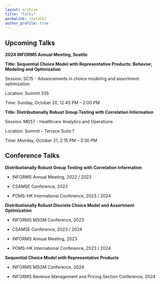 ```yaml
---
layout: archive
title: "Talks"
permalink: /mytalk/
author_profile: true
---
```


Upcoming Talks
-
**2024 INFORMS Annual Meeting, Seattle**

**Title: Sequential Choice Model with Representative Products: Behavior, Modeling and Optimization**

Session: SC15 - Advancements in choice modeling and assortment optimization

Location: Summit 335

Time: Sunday, October 20, 12:45 PM – 2:00 PM

**Title: Distributionally Robust Group Testing with Correlation Information**

Session: MD57 - Healthcare Analytics and Operations

Location: Summit – Terrace Suite 1

Time: Monday, October 21, 2:15 PM – 3:30 PM


Conference Talks
-
**Distributionally Robust Group Testing with Correlation Information**

- INFORMS Annual Meeting, 2022 / 2023 

- CSAMSE Conference,	2023

- POMS-HK International Conference,	2023 / 2024

**Distributionally Robust Discrete Choice Model and Assortment Optimization**

- INFORMS MSOM Conference, 2023

- CSAMSE Conference, 2023 / 2024

- INFORMS Annual Meeting, 2023

- POMS-HK International Conference, 2023 / 2024

**Sequential Choice Model with Representative Products**

- INFORMS MSOM Conference, 2024

- INFORMS Revenue Management and Pricing Section Conference, 2024  

